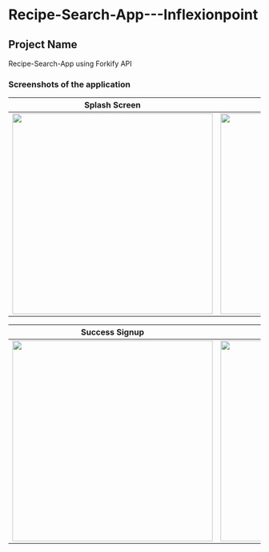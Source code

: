# Recipe-Search-App---Inflexionpoint  

## Project Name  
Recipe-Search-App using Forkify API

### Screenshots of the application  

Splash Screen           |   View Pager           | Login Page         |  Registation Page         | 
:-------------------------:|:------------------------:|:------------------------:|:------------------------:|
<img src="https://github.com/PaponAhasan/Recipe-Search-App---Inflexionpoint/assets/59710234/6e5ee27c-ad53-4258-8aaf-387a9343b76f" height="400"> |  <img src="https://github.com/PaponAhasan/Recipe-Search-App---Inflexionpoint/assets/59710234/3f912823-7387-40ad-82a7-91546e5294f8" height="400"> | <img src="https://github.com/PaponAhasan/Recipe-Search-App---Inflexionpoint/assets/59710234/76292e84-df20-458f-8063-148bbfe5ebe2" height="400">  | <img src="https://github.com/PaponAhasan/Recipe-Search-App---Inflexionpoint/assets/59710234/11ea08de-1d4d-4d0b-adb3-2cd662818f14" height="400"> |

Success Signup       |   Recipe Iteam page           | Recipe Item Details         |   User Profile        | 
:-------------------------:|:------------------------:|:------------------------:|:------------------------:|
<img src="https://github.com/PaponAhasan/Recipe-Search-App---Inflexionpoint/assets/59710234/502f9004-26cb-4f1d-8552-0437bb9306a6" height="400">  |  <img src="https://github.com/PaponAhasan/Recipe-Search-App---Inflexionpoint/assets/59710234/2db51051-f8cb-41b2-8a6b-0297ba8bfc53" height="400"> | <img src="https://github.com/PaponAhasan/Recipe-Search-App---Inflexionpoint/assets/59710234/2db51051-f8cb-41b2-8a6b-0297ba8bfc53" height="400">  |<img src="https://github.com/PaponAhasan/Recipe-Search-App---Inflexionpoint/assets/59710234/2db51051-f8cb-41b2-8a6b-0297ba8bfc53" height="400">  |

<!--
## Features
- Display a map using the Maplibre library.
- Utilize the Barikoi Nearby API to fetch nearby Banks based on the user's current location.
- Place markers on the map to represent the Banks.
- Show additional information about each Bank in InfoWindows when a marker is clicked.

## Description
This repository contains a simple map application that uses the Maplibre library to show nearby banks on the map based on the current location. The Barikoi nearby API is used to fetch the list of nearby banks. Markers and InfoWindows are used to display the banks on the map.  

## Technologies Used
- Maplibre library: Version 10.2.0
- Barikoi Nearby API: Version X.X.X
- Retrofit Librray : Version 2.9.0

Getting Started  
To get started, you will need to install the following dependencies:  

- Maplibre library  
- Barikoi nearby API  

Once you have installed the dependencies, you can run the application by following these steps:  

- Clone the repository.  
- Open the project in your favorite IDE.  
- Run the project.
 
## Usage    
The application will open a map with a marker for your current location. The nearby banks will be displayed as markers on the map. When you click on a marker, an InfoWindow will be displayed with more information about the bank.    

## Contact
For any inquiries or feedback, please contact Author: <ins>Rakibul Ahasan</ins>  

Here are some additional things you could include in your README.md file:  

- [Barikoi nearby API documentation](https://docs.barikoi.com/docs/nearby/)  
- [My GitHub profile](https://github.com/PaponAhasan/BarikoiMapy/edit/main/README.md)  

-->
